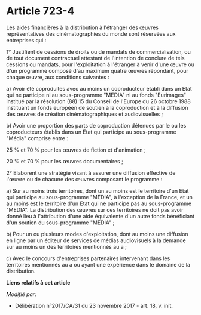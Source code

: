 # Article 723-4

Les aides financières à la distribution à l'étranger des œuvres représentatives des cinématographies du monde sont réservées
aux entreprises qui :

1° Justifient de cessions de droits ou de mandats de commercialisation, ou de tout document contractuel attestant de
l'intention de conclure de tels cessions ou mandats, pour l'exploitation à l'étranger à venir d'une œuvre ou d'un programme
composé d'au maximum quatre œuvres répondant, pour chaque œuvre, aux conditions suivantes :

a) Avoir été coproduites avec au moins un coproducteur établi dans un Etat qui ne participe ni au sous-programme "MEDIA" ni
au fonds "Eurimages" institué par la résolution (88) 15 du Conseil de l'Europe du 26 octobre 1988 instituant un fonds
européen de soutien à la coproduction et à la diffusion des œuvres de création cinématographiques et audiovisuelles ;

b) Avoir une proportion des parts de coproduction détenues par le ou les coproducteurs établis dans un Etat qui participe au
sous-programme "Média" comprise entre :

25 % et 70 % pour les œuvres de fiction et d'animation ;

20 % et 70 % pour les œuvres documentaires ;

2° Elaborent une stratégie visant à assurer une diffusion effective de l'œuvre ou de chacune des œuvres composant le
programme :

a) Sur au moins trois territoires, dont un au moins est le territoire d'un Etat qui participe au sous-programme "MEDIA", à
l'exception de la France, et un au moins est le territoire d'un Etat qui ne participe pas au sous-programme "MEDIA". La
distribution des œuvres sur ces territoires ne doit pas avoir donné lieu à l'attribution d'une aide équivalente d'un autre
fonds bénéficiant d'un soutien du sous-programme "MEDIA" ;

b) Pour un ou plusieurs modes d'exploitation, dont au moins une diffusion en ligne par un éditeur de services de médias
audiovisuels à la demande sur au moins un des territoires mentionnés au a ;

c) Avec le concours d'entreprises partenaires intervenant dans les territoires mentionnés au a ou ayant une expérience dans
le domaine de la distribution.

**Liens relatifs à cet article**

_Modifié par_:

  - Délibération n°2017/CA/31 du 23 novembre 2017 - art. 18, v. init.
